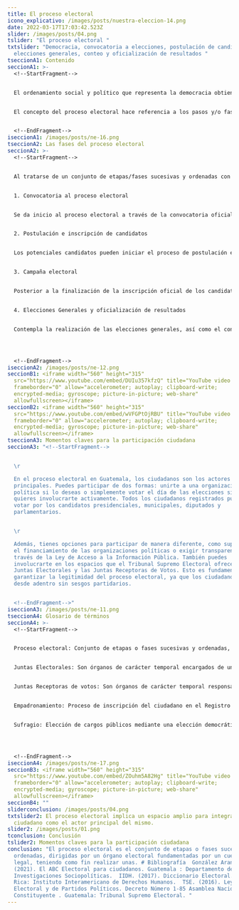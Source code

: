 ```yaml
---
title: El proceso electoral
icono_explicativo: /images/posts/nuestra-eleccion-14.png
date: 2022-03-17T17:03:42.523Z
slider: /images/posts/04.png
tslider: "El proceso electoral "
txtslider: "Democracia, convocatoria a elecciones, postulación de candidatos,
  elecciones generales, conteo y oficialización de resultados "
tseccionA1: Contenido
seccionA1: >-
  <!--StartFragment-->


  El ordenamiento social y político que representa la democracia obtiene su legitimidad de una promesa en el caso que ocurra una decepción sobre el desempeño de la acción gubernamental; la alternancia de poder. Esta rotación del poder se realiza a través de la celebración de elecciones libres, periódicas, transparentes y justas con la participación activa de la ciudadanía y los partidos políticos. Dicha celebración conlleva un proceso electoral que depende y varía según cada contexto nacional. 


  El concepto del proceso electoral hace referencia a los pasos y/o fases que la legislación electoral contempla para renovar a los gobernantes a través de una elección general. Estos pasos contemplan la participación de funcionarios e instituciones públicas, partidos políticos y la ciudadanía en general. En otras palabras, el proceso electoral supone todas las acciones y fases institucionales que suceden desde “la convocatoria a elecciones y termina al ser declarada su conclusión por el Tribunal Supremo Electoral” (TSE, 2016).


  <!--EndFragment-->
iseccionA1: /images/posts/ne-16.png
tseccionA2: Las fases del proceso electoral
seccionA2: >-
  <!--StartFragment-->


  Al tratarse de un conjunto de etapas/fases sucesivas y ordenadas con la finalidad de  realizar unas elecciones, los procesos electorales tienden componerse de una serie de etapas bastante generales y el caso de Guatemala no es la excepción. Las fases del proceso electoral en Guatemala son:  


  1. Convocatoria al proceso electoral


  Se da inicio al proceso electoral a través de la convocatoria oficial a elecciones por parte del Tribunal Supremo Electoral. Tradicionalmente, la convocatoria sucede entre la segunda y tercera semana del mes de enero del año en que se celebrarán las elecciones generales en el país. 


  2. Postulación e inscripción de candidatos


  Los potenciales candidatos pueden iniciar el proceso de postulación e inscripción oficial frente al Tribunal Supremo Electoral un día después de la convocatoria oficial a elecciones. Este tiempo de inscripción finaliza 91 días antes de las elecciones generales, para dar paso a la campaña electoral. 


  3. Campaña electoral


  Posterior a la finalización de la inscripción oficial de los candidatos, inicia el período de tiempo permitido para realizar la campaña electoral. Esta comienza 90 días antes de la fecha de las elecciones y culmina 36 horas antes de la elección. 


  4. Elecciones Generales y oficialización de resultados


  Contempla la realización de las elecciones generales, así como el conteo, cómputo y oficialización de los votos emitidos por los ciudadanos empadronados. Las elecciones generales se realizan un domingo del mes de junio del año electoral.




  <!--EndFragment-->
iseccionA2: /images/posts/ne-12.png
seccionB1: <iframe width="560" height="315"
  src="https://www.youtube.com/embed/DUIu357kfzQ" title="YouTube video player"
  frameborder="0" allow="accelerometer; autoplay; clipboard-write;
  encrypted-media; gyroscope; picture-in-picture; web-share"
  allowfullscreen></iframe>
seccionB2: <iframe width="560" height="315"
  src="https://www.youtube.com/embed/wVFGPtOjRBU" title="YouTube video player"
  frameborder="0" allow="accelerometer; autoplay; clipboard-write;
  encrypted-media; gyroscope; picture-in-picture; web-share"
  allowfullscreen></iframe>
tseccionA3: Momentos claves para la participación ciudadana
seccionA3: "<!--StartFragment-->


  \r

  En el proceso electoral en Guatemala, los ciudadanos son los actores
  principales. Puedes participar de dos formas: unirte a una organización
  política si lo deseas o simplemente votar el día de las elecciones si no
  quieres involucrarte activamente. Todos los ciudadanos registrados pueden
  votar por los candidatos presidenciales, municipales, diputados y
  parlamentarios.


  \r

  Además, tienes opciones para participar de manera diferente, como supervisar
  el financiamiento de las organizaciones políticas o exigir transparencia a
  través de la Ley de Acceso a la Información Pública. También puedes
  involucrarte en los espacios que el Tribunal Supremo Electoral ofrece en las
  Juntas Electorales y las Juntas Receptoras de Votos. Esto es fundamental para
  garantizar la legitimidad del proceso electoral, ya que los ciudadanos vigilan
  desde adentro sin sesgos partidarios.


  <!--EndFragment-->"
iseccionA3: /images/posts/ne-11.png
tseccionA4: Glosario de términos
seccionA4: >-
  <!--StartFragment-->


  Proceso electoral: Conjunto de etapas o fases sucesivas y ordenadas, dirigidas por un órgano electoral fundamentadas por un cuerpo legal, teniendo como fin realizar unas elecciones de carácter legal y en el cual se denote la mayor participación posible. 


  Juntas Electorales: Son órganos de carácter temporal encargados de un proceso electoral en su respectiva jurisdicción, que puede ser de carácter departamental o municipal. 


  Juntas Receptoras de votos: Son órganos de carácter temporal responsables de la recepción, conteo y cómputo de los votos que les corresponda recibir en el proceso electoral. 


  Empadronamiento: Proceso de inscripción del ciudadano en el Registro de Ciudadanos del Tribunal Supremo Electoral, que lo identifica y faculta para poder ejercer sus derechos y obligaciones políticas (elegir y ser electo). 


  Sufragio: Elección de cargos públicos mediante una elección democrática.




  <!--EndFragment-->
iseccionA4: /images/posts/ne-17.png
seccionB3: <iframe width="560" height="315"
  src="https://www.youtube.com/embed/ZOuhm5A82Hg" title="YouTube video player"
  frameborder="0" allow="accelerometer; autoplay; clipboard-write;
  encrypted-media; gyroscope; picture-in-picture; web-share"
  allowfullscreen></iframe>
seccionB4: ""
sliderconclusion: /images/posts/04.png
txtslider2: El proceso electoral implica un espacio amplio para integrar al
  ciudadano como el actor principal del mismo.
slider2: /images/posts/01.png
tconclusion: Conclusión
tslider2: Momentos claves para la participación ciudadana
conclusion: "El proceso electoral es el conjunto de etapas o fases sucesivas y
  ordenadas, dirigidas por un órgano electoral fundamentadas por un cuerpo
  legal, teniendo como fin realizar unas. # Bibliografía  González Arana, A.
  (2021). El ABC Electoral para ciudadanos. Guatemala : Departamento de
  Investigaciones Sociopolíticas.  IIDH. (2017). Diccionario Electoral. Costa
  Rica: Instituto Interamericano de Derechos Humanos.  TSE. (2016). Ley
  Electoral y de Partidos Políticos. Decreto Número 1-85 Asamblea Nacional
  Constituyente . Guatemala: Tribunal Supremo Electoral. "
---
```

